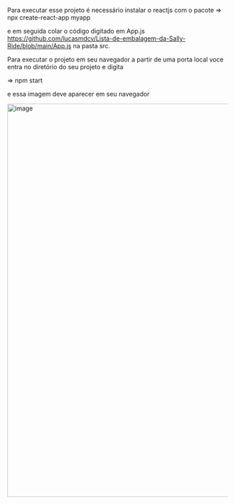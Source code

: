 Para executar esse projeto é necessário instalar o reactjs com o pacote 
  => npx create-react-app myapp

  e em seguida colar o código digitado em App.js https://github.com/lucasmdcv/Lista-de-embalagem-da-Sally-Ride/blob/main/App.js na pasta src.

  Para executar o projeto em seu navegador a partir de uma porta local voce entra no diretório do seu projeto e digita 

  => npm start 

  e essa imagem deve aparecer em seu navegador 

  <img width="993" height="900" alt="image" src="https://github.com/user-attachments/assets/2ccf6841-bee3-4f31-b7d0-d8130b55615d" />
